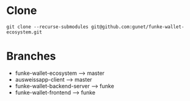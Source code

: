 # Clone


```
git clone --recurse-submodules git@github.com:gunet/funke-wallet-ecosystem.git
```

# Branches

- funke-wallet-ecosystem --> master
- ausweissapp-client --> master
- funke-wallet-backend-server --> funke
- funke-wallet-frontend --> funke


